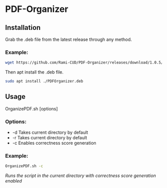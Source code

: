 # PDF-Organizer
## Installation
Grab the .deb file from the latest release through any method.
### Example:
```sh
wget https://github.com/Rami-CUD/PDF-Organizer/releases/download/1.0.5/PDFOrganizer.deb
```
Then apt install the .deb file.
```sh
sudo apt install ./PDFOrganizer.deb
```
## Usage 
OrganizePDF.sh [options]
### Options:
- -d <PDF Directory> Takes current directory by default
- -r <Report Directory> Takes current directory by default
- -c Enables correctness score generation

### Example:
```sh
OrganizePDF.sh -c
```
*Runs the script in the current directory with correctness score generation enabled*
